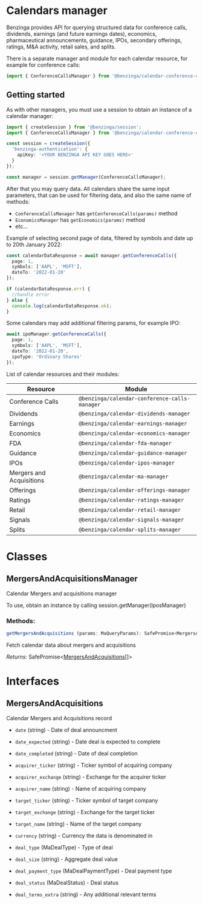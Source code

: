 # Calendars manager

Benzinga provides API for querying structured data for conference calls, dividends, earnings (and future earnings dates), economics, pharmaceutical announcements, guidance, IPOs, secondary offerings, ratings, M&A activity, retail sales, and splits.

There is a separate manager and module for each calendar resource, for example for conference calls:

```ts
import { ConferenceCallsManager } from '@benzinga/calendar-conference-calls-manager'
```

## Getting started

As with other managers, you must use a session to obtain an instance of a calendar manager:

```ts
import { createSession } from '@benzinga/session';
import { ConferenceCallsManager } from '@benzinga/calendar-conference-calls-manager';

const session = createSession({
  'benzinga-authentication': {
    apiKey: '<YOUR BENZINGA API KEY GOES HERE>'
  }
});

const manager = session.getManager(ConferenceCallsManager);
```

After that you may query data. All calendars share the same input parameters, that can be used for filtering data, and also the same name of methods:

* `ConferenceCallsManager` has `getConferenceCalls(params)` method
* `EconomicsManager` has `getEconomics(params)` method
* etc...

Example of selecting second page of data, filtered by symbols and date up to 20th January 2022:

```ts
const calendarDataResponse = await manager.getConferenceCalls({
  page: 1,
  symbols: ['AAPL', 'MSFT'],
  dateTo: '2022-01-20'
});

if (calendarDataResponse.err) {
  //handle error
} else {
  console.log(calendarDataResponse.ok);
}
```

Some calendars may add additional filtering params, for example IPO:

```ts
await ipoManager.getConferenceCalls({
  page: 1,
  symbols: ['AAPL', 'MSFT'],
  dateTo: '2022-01-20',
  ipoType: 'Ordinary Shares'
});
```

List of calendar resources and their modules:

| Resource      | Module |
| ----------- | ----------- |
| Conference Calls | `@benzinga/calendar-conference-calls-manager` |
| Dividends | `@benzinga/calendar-dividends-manager` |
| Earnings | `@benzinga/calendar-earnings-manager` |
| Economics | `@benzinga/calendar-economics-manager` |
| FDA | `@benzinga/calendar-fda-manager` |
| Guidance | `@benzinga/calendar-guidance-manager` |
| IPOs | `@benzinga/calendar-ipos-manager` |
| Mergers and Acquisitions | `@benzinga/calendar-ma-manager` |
| Offerings | `@benzinga/calendar-offerings-manager` |
| Ratings | `@benzinga/calendar-ratings-manager` |
| Retail | `@benzinga/calendar-retail-manager` |
| Signals | `@benzinga/calendar-signals-manager` |
| Splits | `@benzinga/calendar-splits-manager` |


# Classes
## MergersAndAcquisitionsManager
Calendar Mergers and acquisitions manager

To use, obtain an instance by calling session.getManager(IposManager)

### Methods: 
```ts
getMergersAndAcquisitions (params: MaQueryParams): SafePromise<MergersAndAcquisitions[]>
```
Fetch calendar data about mergers and acquisitions

*Returns:* SafePromise<[MergersAndAcquisitions](#mergersandacquisitions)[]>




# Interfaces
## MergersAndAcquisitions
Calendar Mergers and Acquisitions record

* `date` (string) - Date of deal announcment

* `date_expected` (string) - Date deal is expected to complete

* `date_completed` (string) - Date of deal completion

* `acquirer_ticker` (string) - Ticker symbol of acquiring company

* `acquirer_exchange` (string) - Exchange for the acquirer ticker

* `acquirer_name` (string) - Name of acquiring company

* `target_ticker` (string) - Ticker symbol of target company

* `target_exchange` (string) - Exchange for the target ticker

* `target_name` (string) - Name of the target company

* `currency` (string) - Currency the data is denominated in

* `deal_type` (MaDealType) - Type of deal

* `deal_size` (string) - Aggregate deal value

* `deal_payment_type` (MaDealPaymentType) - Deal payment type

* `deal_status` (MaDealStatus) - Deal status

* `deal_terms_extra` (string) - Any additional relevant terms

